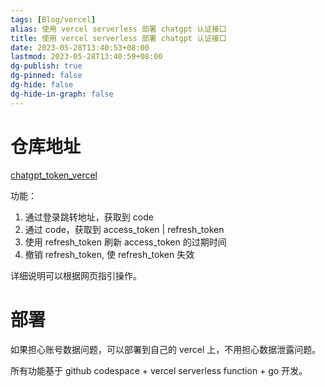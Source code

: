 ```yaml
---
tags: [Blog/vercel]
alias: 使用 vercel serverless 部署 chatgpt 认证接口
title: 使用 vercel serverless 部署 chatgpt 认证接口
date: 2023-05-28T13:40:53+08:00
lastmod: 2023-05-28T13:40:59+08:00
dg-publish: true
dg-pinned: false
dg-hide: false
dg-hide-in-graph: false
---
```


# 仓库地址 

[chatgpt_token_vercel](https://github.com/ayuayue/chatgpt_token_vercel)

功能：

1. 通过登录跳转地址，获取到 code
2. 通过 code，获取到 access_token | refresh_token
3. 使用 refresh_token 刷新 access_token 的过期时间
4. 撤销 refresh_token, 使 refresh_token 失效

详细说明可以根据网页指引操作。

# 部署

如果担心账号数据问题，可以部署到自己的 vercel 上，不用担心数据泄露问题。

所有功能基于 github codespace + vercel serverless function + go 开发。